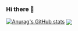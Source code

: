 ### Hi there 👋
[![Anurag's GitHub stats](https://github-readme-stats.vercel.app/api?username=shine10076&show_icons=true&theme=dark)](https://github.com/anuraghazra/github-readme-stats)
<img align="center"  src="https://github-readme-stats.vercel.app/api/top-langs/?username=shine1--76&theme=dark&layout=compact"  />

<!--
**shine10076/shine10076** is a ✨ _special_ ✨ repository because its `README.md` (this file) appears on your GitHub profile.

Here are some ideas to get you started:

- 🔭 I’m currently working on ...
- 🌱 I’m currently learning kubernetes
- 👯 I’m looking to collaborate on ...
- 🤔 I’m looking for help with ...
- 💬 Ask me about ...
- 📫 How to reach me: 10076qy@gmail.com
- 😄 Pronouns: ...
- ⚡ Fun fact: ...
-->
